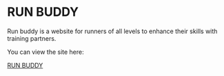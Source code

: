 # RUN BUDDY

Run buddy is a website for runners of all levels to enhance their skills with training partners.

You can view the site here:

[RUN BUDDY](https://jsalinas212.github.io/run-buddy/)